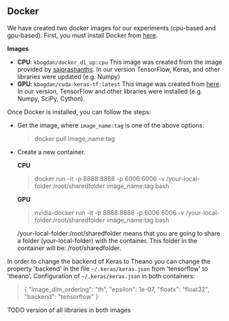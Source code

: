 ## **Docker**

We have created two docker images for our experiments (cpu-based and gpu-based).
First, you must install Docker from [here](https://www.docker.com/what-docker). 

**Images**

+ **CPU**: `kbogdan/docker_dl_up:cpu`
    This image was created from the image provided by [saiprashanths](https://github.com/saiprashanths/dl-docker). In our version TensorFlow, Keras, and other libraries were updated (e.g. Numpy) 
+ **GPU**:  `kbogdan/cuda-keras-tf:latest`
    This image was created from [here](https://github.com/Kaixhin/dockerfiles/tree/master/cuda-keras/cuda_v7.5). In our version, TensorFlow and other libraries were installed (e.g. Numpy, SciPy, Cython).

Once Docker is installed, you can follow the steps:

- Get the image, where `image_name:tag` is one of the above options:
    > docker pull image_name:tag
  
- Create a new container.

    **CPU**
    > docker run -it -p 8888:8888 -p 6006:6006 -v /your-local-folder:/root/sharedfolder image_name:tag bash
    
    **GPU**
    > nvidia-docker run -it -p 8888:8888 -p 6006:6006 -v /your-local-folder:/root/sharedfolder image_name:tag bash
    
   /your-local-folder:/root/sharedfolder means that you are going to share a folder (your-local-folder) with the container. This folder in the container will be: /root/sharedfolder.
   

In order to change the backend of Keras to Theano you can change the property 'backend' in the file `~/.keras/keras.json` from 'tensorflow' to 'theano'.
Configuration of `~/.keras/keras.json` in both containers:
>{
>"image_dim_ordering": "th",
>"epsilon": 1e-07,
>"floatx": "float32",
>"backend": "tensorflow"
>}


TODO version of all libraries in both images